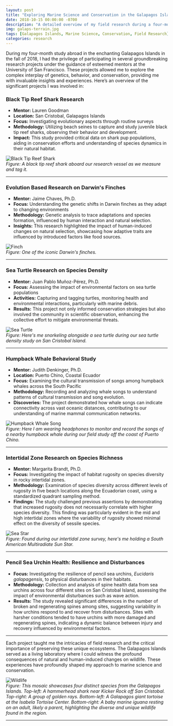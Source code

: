 ```yaml
---
layout: post
title: "Exploring Marine Science and Conservation in the Galapagos Islands"
date: 2018-10-15 00:00:00 -0700
description: "A detailed overview of my field research during a four-month study abroad in the Galapagos Islands, focusing on diverse marine species and their environments under the mentorship of experts."
img: galaps-terrain.jpg
tags: [Galapagos Islands, Marine Science, Conservation, Field Research]
categories: research
---
```


During my four-month study abroad in the enchanting Galapagos Islands in the fall of 2018, I had the privilege of participating in several groundbreaking research projects under the guidance of esteemed mentors at the University of San Francisco. These projects allowed me to explore the complex interplay of genetics, behavior, and conservation, providing me with invaluable insights and experiences. Here’s an overview of the significant projects I was involved in:

### Black Tip Reef Shark Research
- **Mentor:** Lauren Goodman
- **Location:** San Cristobal, Galapagos Islands
- **Focus:** Investigating evolutionary aspects through routine surveys
- **Methodology:** Utilizing beach seines to capture and study juvenile black tip reef sharks, observing their behavior and development.
- **Impact:** This study provided critical data on shark pup populations, aiding in conservation efforts and understanding of species dynamics in their natural habitat.    

![Black Tip Reef Shark](/mitchtork/assets/img/for_posts/black-tip-reef-shark.jpg)  
*Figure: A black tip reef shark aboard our research vessel as we measure and tag it.*

---

### Evolution Based Research on Darwin's Finches
- **Mentor:** Jaime Chaves, Ph.D.
- **Focus:** Understanding the genetic shifts in Darwin finches as they adapt to changing environments
- **Methodology:** Genetic analysis to trace adaptations and species formation, influenced by human interaction and natural selection.
- **Insights:** This research highlighted the impact of human-induced changes on natural selection, showcasing how adaptive traits are influenced by introduced factors like food sources.  

![Finch](/mitchtork/assets/img/for_posts/darwins-finches.jpg)  
*Figure: One of the iconic Darwin's finches.*

---

### Sea Turtle Research on Species Density
- **Mentor:** Juan Pablo Muñoz-Pérez, Ph.D.
- **Focus:** Assessing the impact of environmental factors on sea turtle populations
- **Activities:** Capturing and tagging turtles, monitoring health and environmental interactions, particularly with marine debris.
- **Results:** This project not only informed conservation strategies but also involved the community in scientific observation, enhancing the collective effort to mitigate environmental threats.  

![Sea Turtle](/mitchtork/assets/img/for_posts/sea-turtle.jpg)  
*Figure: Here's me snorkeling alongside a sea turtle during our sea turtle density study on San Cristobal Island.*

---

### Humpback Whale Behavioral Study
- **Mentor:** Judith Denkinger, Ph.D.
- **Location:** Puerto Chino, Coastal Ecuador
- **Focus:** Examining the cultural transmission of songs among humpback whales across the South Pacific
- **Methodology:** Recording and analyzing whale songs to understand patterns of cultural transmission and song evolution.
- **Discoveries:** The project demonstrated how whale songs can indicate connectivity across vast oceanic distances, contributing to our understanding of marine mammal communication networks.  

![Humpback Whale Song](/mitchtork/assets/img/for_posts/humpback-song.jpg)    
*Figure: Here I am wearing headphones to monitor and record the songs of a nearby humpback whale during our field study off the coast of Puerto Chino.*

---

### Intertidal Zone Research on Species Richness
- **Mentor:** Margarita Brandt, Ph.D.  
- **Focus:** Investigating the impact of habitat rugosity on species diversity in rocky intertidal zones.
- **Methodology:** Examination of species diversity across different levels of rugosity in five beach locations along the Ecuadorian coast, using a standardized quadrant sampling method.
- **Findings:** The study challenged previous assertions by demonstrating that increased rugosity does not necessarily correlate with higher species diversity. This finding was particularly evident in the mid and high intertidal zones where the variability of rugosity showed minimal effect on the diversity of sessile species.  

![Sea Star](/mitchtork/assets/img/for_posts/intertidal-seastar.jpg)  
*Figure: Found during our intertidal zone survey, here's me holding a South American Multiradiate Sun Star.*

---

### Pencil Sea Urchin Health: Resilience and Disturbances
- **Focus:** Investigating the resilience of pencil sea urchins, *Eucidaris galapagensis*, to physical disturbances in their habitats.
- **Methodology:** Collection and analysis of spine health data from sea urchins across four different sites on San Cristobal Island, assessing the impact of environmental disturbances such as wave action.
- **Results:** The study revealed significant differences in the number of broken and regenerating spines among sites, suggesting variability in how urchins respond to and recover from disturbances. Sites with harsher conditions tended to have urchins with more damaged and regenerating spines, indicating a dynamic balance between injury and recovery influenced by environmental factors.

---

Each project taught me the intricacies of field research and the critical importance of preserving these unique ecosystems. The Galapagos Islands served as a living laboratory where I could witness the profound consequences of natural and human-induced changes on wildlife. These experiences have profoundly shaped my approach to marine science and conservation.  

![Wildlife](/mitchtork/assets/img/for_posts/wildlife-mosaic.png)  
*Figure: This mosaic showcases four distinct species from the Galapagos Islands. Top-left: A hammerhead shark near Kicker Rock off San Cristobal. Top-right: A group of golden rays. Bottom-left: A Galapagos giant tortoise at the Isabela Tortoise Center. Bottom-right: A baby marine iguana resting on an adult, likely a parent, highlighting the diverse and unique wildlife found in the region.*

---